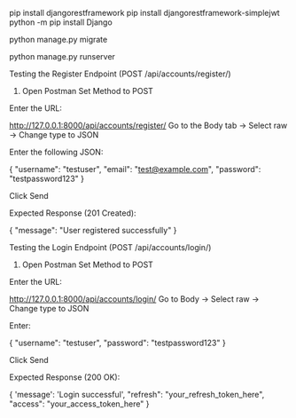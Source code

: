pip install djangorestframework
pip install djangorestframework-simplejwt
python -m pip install Django

<!-- del db.sqlite3 -->

python manage.py migrate

python manage.py runserver

Testing the Register Endpoint (POST /api/accounts/register/)

1. Open Postman
   Set Method to POST

Enter the URL:

http://127.0.0.1:8000/api/accounts/register/
Go to the Body tab → Select raw → Change type to JSON

Enter the following JSON:

{
"username": "testuser",
"email": "test@example.com",
"password": "testpassword123"
}

Click Send

Expected Response (201 Created):

{
"message": "User registered successfully"
}

Testing the Login Endpoint (POST /api/accounts/login/)

1. Open Postman
   Set Method to POST

Enter the URL:

http://127.0.0.1:8000/api/accounts/login/
Go to Body → Select raw → Change type to JSON

Enter:

{
"username": "testuser",
"password": "testpassword123"
}

Click Send

Expected Response (200 OK):

{
'message': 'Login successful',
"refresh": "your_refresh_token_here",
"access": "your_access_token_here"
}
